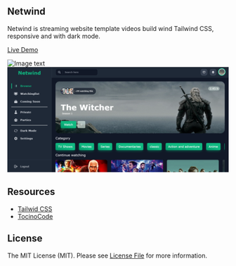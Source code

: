 Netwind   
---

Netwind is streaming website template videos build wind Tailwind CSS,
responsive and with dark mode.

[Live Demo](https://tocinocode.com/asset/demo/netwind/)

![Image text](https://camo.githubusercontent.com/e0305193c369c90b729cfb53baf740d524fe6927dee67a6b9b71352b88777186/68747470733a2f2f696d672e736869656c64732e696f2f6769746875622f6c6963656e73652f6d6572616b6975692f636f75727365732d64617368626f6172642d74656d706c617465)
![Image text](/asset/img/previewweb.png)



## Resources

*   [Tailwid CSS](https://tailwindcss.com/)
*   [TocinoCode](https://tocinocode.com/)

## License
The MIT License (MIT). Please see [License File](https://github.com/Jeycon/Netwind/blob/master/LICENSE) for more information.

